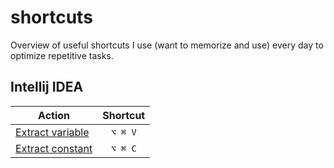 # shortcuts

Overview of useful shortcuts I use (want to memorize and use) every day to optimize repetitive tasks.

## Intellij IDEA

Action | Shortcut
--- | :---:
[Extract variable](https://www.jetbrains.com/help/idea/extract-variable.html) | `⌥ ⌘ V`
[Extract constant](https://www.jetbrains.com/help/idea/extract-constant.html) | `⌥ ⌘ C`
